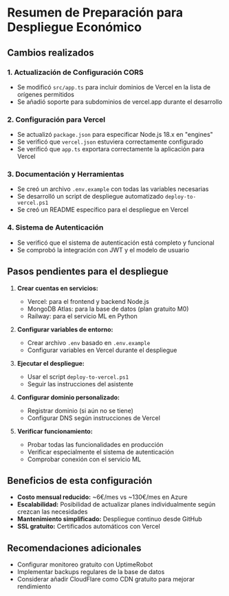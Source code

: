 # Resumen de Preparación para Despliegue Económico

## Cambios realizados

### 1. Actualización de Configuración CORS
- Se modificó `src/app.ts` para incluir dominios de Vercel en la lista de orígenes permitidos
- Se añadió soporte para subdominios de vercel.app durante el desarrollo

### 2. Configuración para Vercel
- Se actualizó `package.json` para especificar Node.js 18.x en "engines"
- Se verificó que `vercel.json` estuviera correctamente configurado
- Se verificó que `app.ts` exportara correctamente la aplicación para Vercel

### 3. Documentación y Herramientas
- Se creó un archivo `.env.example` con todas las variables necesarias
- Se desarrolló un script de despliegue automatizado `deploy-to-vercel.ps1`
- Se creó un README específico para el despliegue en Vercel

### 4. Sistema de Autenticación
- Se verificó que el sistema de autenticación está completo y funcional
- Se comprobó la integración con JWT y el modelo de usuario

## Pasos pendientes para el despliegue

1. **Crear cuentas en servicios:**
   - Vercel: para el frontend y backend Node.js
   - MongoDB Atlas: para la base de datos (plan gratuito M0)
   - Railway: para el servicio ML en Python

2. **Configurar variables de entorno:**
   - Crear archivo `.env` basado en `.env.example`
   - Configurar variables en Vercel durante el despliegue

3. **Ejecutar el despliegue:**
   - Usar el script `deploy-to-vercel.ps1`
   - Seguir las instrucciones del asistente

4. **Configurar dominio personalizado:**
   - Registrar dominio (si aún no se tiene)
   - Configurar DNS según instrucciones de Vercel

5. **Verificar funcionamiento:**
   - Probar todas las funcionalidades en producción
   - Verificar especialmente el sistema de autenticación
   - Comprobar conexión con el servicio ML

## Beneficios de esta configuración

- **Costo mensual reducido:** ~6€/mes vs ~130€/mes en Azure
- **Escalabilidad:** Posibilidad de actualizar planes individualmente según crezcan las necesidades
- **Mantenimiento simplificado:** Despliegue continuo desde GitHub
- **SSL gratuito:** Certificados automáticos con Vercel

## Recomendaciones adicionales

- Configurar monitoreo gratuito con UptimeRobot
- Implementar backups regulares de la base de datos
- Considerar añadir CloudFlare como CDN gratuito para mejorar rendimiento
